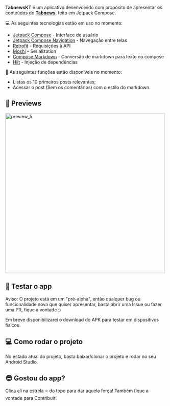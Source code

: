 **TabnewsKT** é um aplicativo desenvolvido com propósito de apresentar os conteúdos do [**Tabnews**][tabnews], feito em Jetpack Compose.

💻 As seguintes tecnologias estão em uso no momento:
- [Jetpack Compose][compose] - Interface de usuário
- [Jetpack Compose Navigation][compose-navigation] - Navegação entre telas
- [Retrofit][retrofit] - Requisições à API
- [Moshi][converter-moshi] - Serialization
- [Compose Markdown][compose-markdown] - Conversão de markdown para texto no compose
- [Hilt][hilt] - Injeção de dependências

📱 As seguintes funções estão disponíveis no momento:
- Listas os 10 primeiros posts relevantes;
- Acessar o post (Sem os comentários) com o estilo do markdown.

## 🎨 Previews
<img src="https://github.com/matheusperezz/tabnews-android/blob/main/sauce/gif_tabnewskt_1.gif" alt="preview_5" width="500px" />

## 📲 Testar o app
Aviso: O projeto está em um "pré-alpha", então qualquer bug ou funcionalidade nova que quiser apresentar, basta abrir uma Issue ou fazer uma PR, fique à vontade :)

Em breve disponibilizarei o download do APK para testar em dispositivos físicos.

## 💻 Como rodar o projeto
No estado atual do projeto, basta baixar/clonar o projeto e rodar no seu Android Studio.

## 😎 Gostou do app?
Clica ali na estrela ⭐ do topo para dar aquela força! Também fique a vontade para Contribuir!

[compose]: https://developer.android.com/jetpack/compose
[compose-navigation]: https://developer.android.com/docs/reference/androidx/navigation/navigation-compose
[retrofit]: https://square.github.io/retrofit/
[converter-moshi]: https://github.com/square/retrofit-converters/tree/master/moshi
[hilt]: https://dagger.dev/hilt/
[compose-markdown]: https://github.com/JezielLago/compose-markdown
[compose-animations]: https://developer.android.com/jetpack/compose/animation

[tabnews]: https://www.tabnews.com.br/
